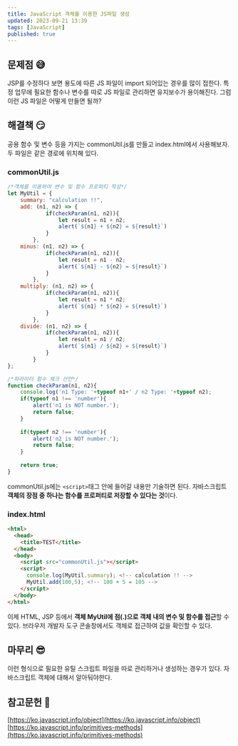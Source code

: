 ```yaml
---
title: JavaScript 객체를 이용한 JS파일 생성
updated: 2023-09-21 13:39
tags: [JavaScript]
published: true
---
```


## 문제점 &#128517;
JSP를 수정하다 보면 용도에 따른 JS 파일이 import 되어있는 경우를 많이 접한다. 특정 업무에 필요한 함수나 변수를 따로 JS 파일로 관리하면 유지보수가 용이해진다. 그럼 이런 JS 파일은 어떻게 만들면 될까?



## 해결책 &#128527;
공용 함수 및 변수 등을 가지는 commonUtil.js를 만들고 index.html에서 사용해보자. 두 파일은 같은 경로에 위치해 있다.

### commonUtil.js
```javascript
/*객체를 이용하여 변수 및 함수 프로퍼티 작성*/
let MyUtil = {
	summary: "calculation !!",
	add: (n1, n2) => {
			if(checkParam(n1, n2)){
				let result = n1 + n2;
				alert(`${n1} + ${n2} = ${result}`)
			}
		},
	minus: (n1, n2) => {
			if(checkParam(n1, n2)){
				let result = n1 - n2;
				alert(`${n1} - ${n2} = ${result}`)
			}
		},
	multiply: (n1, n2) => {
			if(checkParam(n1, n2)){
				let result = n1 * n2;
				alert(`${n1} * ${n2} = ${result}`)
			}
		},
	divide: (n1, n2) => {
			if(checkParam(n1, n2)){
				let result = n1 / n2;
				alert(`${n1} / ${n2} = ${result}`)
			}
		}
};

/*파라미터 함수 체크 선언*/
function checkParam(n1, n2){
	console.log('n1 Type: '+typeof n1+' / n2 Type: '+typeof n2);
	if(typeof n1 !== 'number'){
		alert('n1 is NOT number.');
		return false;
	}
	
	if(typeof n2 !== 'number'){
		alert('n2 is NOT number.');
		return false;
	}
	
	return true;
}
```
commonUtil.js에는 `<script>`태그 안에 들어갈 내용만 기술하면 된다. 자바스크립트 **객체의 장점 중 하나는 함수를 프로퍼티로 저장할 수 있다는 것**이다.

### index.html
```html
<html>
  <head>
    <title>TEST</title>
  </head>
  <body>
    <script src="commonUtil.js"></script>
    <script>
      console.log(MyUtil.summary); <!-- calculation !! -->
      MyUtil.add(100,5); <!-- 100 + 5 = 105 -->
    </script>
  </body>
</html>
```
이제 HTML, JSP 등에서 **객체 MyUtil에 점(.)으로 객체 내의 변수 및 함수를 접근**할 수 있다. 브라우저 개발자 도구 콘솔창에서도 객체로 접근하여 값을 확인할 수 있다.



## 마무리 &#128526;
이런 형식으로 필요한 유틸 스크립트 파일을 따로 관리하거나 생성하는 경우가 있다. 자바스크립트 객체에 대해서 알아둬야한다.



## 참고문헌 &#128221;
[https://ko.javascript.info/object](https://ko.javascript.info/object)   
[https://ko.javascript.info/primitives-methods](https://ko.javascript.info/primitives-methods)